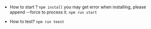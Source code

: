 - How to start ?
  `npm install` you may get error when installing, please append --force to process it.
  `npm run start`

- How to test?
  `npm run teest`
